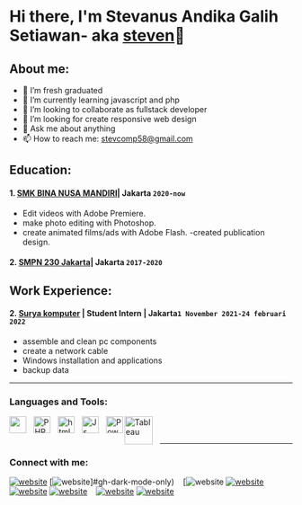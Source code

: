 # Hi there, I'm Stevanus Andika Galih Setiawan- aka [steven](https://stevanusandika.github.io/Portfolio-Stevanus/#about)👋
## About me:
- 🔭 I’m fresh graduated
- 🌱 I’m currently learning javascript and     php
- 👯 I’m looking to collaborate as fullstack developer
- 🤔 I’m looking for create responsive web design
- 💬 Ask me about anything
- 📫 How to reach me: stevcomp58@gmail.com

## Education:

#### 1. [SMK BINA NUSA MANDIRI](https://smkbinanusamandiri.sch.id/)| Jakarta `2020-now`
   - Edit videos with Adobe Premiere.
   - make photo editing with Photoshop.
   - create animated films/ads with Adobe Flash.
   -created publication design.
 #### 2. [SMPN 230 Jakarta](https://www.smpn230jkt.sch.id/)| Jakarta `2017-2020`
   

## Work Experience:

#### 2. [Surya komputer](https://maps.app.goo.gl/zyroHXGj7NhD4AYAA) | Student Intern | Jakarta`1 November 2021-24 februari 2022`
   - assemble and clean pc components
   - create a network cable
   - Windows installation and applications
   - backup data
   
---

### Languages and Tools:

[<img align="left" alt="" width="30px" src="https://www.google.com/search?q=javascript&client=ms-android-asus-tpin&prmd=ibvn&sxsrf=ALiCzsY3yVTKR7ddy9tyQ9BtmUgb1tWhYg:1668514782542&source=lnms&tbm=isch&sa=X&ved=2ahUKEwiRwKn3lbD7AhXW7HMBHfPjBqoQ_AUoAXoECAEQAQ&biw=360&bih=593&dpr=3#imgrc=OYQ59qpDUQL6MM " style="padding-right:10px;" />][webdev]
[<img align="left" alt="PHP" width="30px" src="https://upload.wikimedia.org/wikipedia/commons/thumb/2/27/PHP-logo.svg/2560px-PHP-logo.svg.png" style="padding-right:10px;" />][webdev]
[<img align="left" alt="html" width="30px" src="https://upload.wikimedia.org/wikipedia/commons/thumb/6/61/HTML5_logo_and_wordmark.svg/2048px-HTML5_logo_and_wordmark.svg.png"  style="padding-right:10px;" />][webdev]
[<img align="left" alt="Js" width="30px" src="https://encrypted-tbn0.gstatic.com/images?q=tbn:ANd9GcQUhdFgKwWT0BD32WAPhBz04H7yjV1VMu7axw&usqp=CAU" style="padding-right:10px;" />][webdev]
[<img align="left" alt="Power BI" width="30px" src="https://upload.wikimedia.org/wikipedia/commons/thumb/d/d5/CSS3_logo_and_wordmark.svg/1200px-CSS3_logo_and_wordmark.svg.png" style="padding-right:0px;" />][webdev]
[<img align="left" alt="Tableau" width="50px" src="https://encrypted-tbn0.gstatic.com/images?q=tbn:ANd9GcSPxuXsW3LpuzhJQpGHC3mnhM900uV35E-JXw&usqp=CAU" style="padding-right:10px;" />][webdev]

<br />
<br />

---
### Connect with me:

[![website](./img/youtube-light.svg)](#gh-light-mode-only)
[![website](./img/youtube-dark.svg)]#gh-dark-mode-only)
&nbsp;&nbsp;
[![website](./img/twitter-light#gh-light-mode-only)
[![website](./img/twitter-dark.svg)]()
&nbsp;&nbsp;
[![website](./img/linkedin-light.svg)](#gh-light-mode-only)
[![website](./img/linkedin-dark.svg)](#gh-dark-mode-only)
&nbsp;&nbsp;
[![website](./img/instagram-light.svg)](https://instagram.com/stevanus0602#gh-light-mode-only)
[![website](./img/instagram-dark.svg)](https://instagram.com/stevanus0602#gh-dark-mode-only)



[webdev]: https://github.com/vincentwidyan/vincentwidyan
